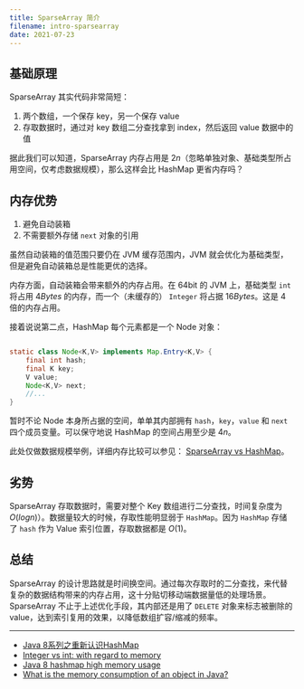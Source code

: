 ```yaml
---
title: SparseArray 简介
filename: intro-sparsearray
date: 2021-07-23
---
```

## 基础原理

SparseArray 其实代码非常简短：

1. 两个数组，一个保存 key，另一个保存 value
2. 存取数据时，通过对 key 数组二分查找拿到 index，然后返回 value 数据中的值

据此我们可以知道，SparseArray 内存占用是 $2n$（忽略单独对象、基础类型所占用空间，仅考虑数据规模），那么这样会比 HashMap 更省内存吗？

## 内存优势

1. 避免自动装箱
2. 不需要额外存储 `next` 对象的引用

虽然自动装箱的值范围只要仍在 JVM 缓存范围内，JVM 就会优化为基础类型，但是避免自动装箱总是性能更优的选择。

内存方面，自动装箱会带来额外的内存占用。在 64bit 的 JVM 上，基础类型 `int` 将占用 $4 Bytes$ 的内存，而一个（未缓存的） `Integer` 将占据 $16 Bytes$。这是 4 倍的内存占用。

接着说说第二点，HashMap 每个元素都是一个 Node 对象：

```java

static class Node<K,V> implements Map.Entry<K,V> {
    final int hash;
    final K key;
    V value;
    Node<K,V> next;
    //...
}

```

暂时不论 Node 本身所占据的空间，单单其内部拥有 `hash`，`key`，`value` 和 `next` 四个成员变量。可以保守地说 HashMap 的空间占用至少是 $4n$。

此处仅做数据规模举例，详细内存比较可以参见： [SparseArray vs HashMap](https://stackoverflow.com/questions/25560629/sparsearray-vs-hashmap)。

## 劣势

SparseArray 存取数据时，需要对整个 Key 数组进行二分查找，时间复杂度为 $O(logn)$）。数据量较大的时候，存取性能明显弱于 `HashMap`。因为 `HashMap` 存储了 `hash` 作为 Value 索引位置，存取数据都是 $O(1)$。

## 总结

SparseArray 的设计思路就是时间换空间。通过每次存取时的二分查找，来代替复杂的数据结构带来的内存占用，这十分贴切移动端数据量低的处理场景。SparseArray 不止于上述优化手段，其内部还是用了 `DELETE` 对象来标志被删除的 value，达到索引复用的效果，以降低数组扩容/缩减的频率。

- - -

* [Java 8系列之重新认识HashMap](https://tech.meituan.com/2016/06/24/java-hashmap.html)
* [Integer vs int: with regard to memory](https://stackoverflow.com/questions/8419860/integer-vs-int-with-regard-to-memory)
* [Java 8 hashmap high memory usage](https://stackoverflow.com/questions/41314160/java-8-hashmap-high-memory-usage)
* [What is the memory consumption of an object in Java?](https://stackoverflow.com/questions/258120/what-is-the-memory-consumption-of-an-object-in-java)